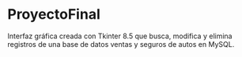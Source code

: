 # ProyectoFinal
Interfaz gráfica creada con Tkinter 8.5 que busca, modifica y elimina registros de una base de datos ventas y seguros de autos en MySQL.
